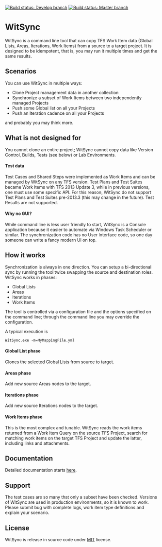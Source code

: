 [![Build status: Develop branch](<https://ci.appveyor.com/api/projects/status/github/giuliov/WitSync?branch=develop&svg=true>)](https://ci.appveyor.com/project/giuliov/witsync)
[![Build status: Master branch](https://ci.appveyor.com/api/projects/status/github/giuliov/WitSync?branch=master&svg=true>)](https://ci.appveyor.com/project/giuliov/witsync)

# WitSync

WitSync is a command line tool that can copy TFS Work Item data (Global Lists, Areas, Iterations, Work Items) from a source to a target project.
It is designed to be idempotent, that is, you may run it multiple times and get the same results.


## Scenarios
You can use WitSync in multiple ways:

 - Clone Project management data in another collection
 - Synchronize a subset of Work Items between two independently managed Projects
 - Push some Global list on all your Projects
 - Push an Iteration cadence on all your Projects

and probably you may think more.

## What is not designed for

You cannot clone an entire project; WitSync cannot copy data like Version Control, Builds, Tests (see below) or Lab Environments.

#### Test data
Test Cases and Shared Steps were implemented as Work Items and can be managed by WitSync on any TFS version. Test Plans and Test Suites became Work Items with TFS 2013 Update 3, while in previous versions, one must use some specific API. For this reason, WitSync do not support Test Plans and Test Suites pre-2013.3 (this may change in the future).
Test Results are not supported.

#### Why no GUI?
While command line is less user friendly to start, WitSync is a Console application because it easier to automate via Windows Task Scheduler or similar.
The synchronization code has no User Interface code, so one day someone can write a fancy modern UI on top.


## How it works
Synchronization is always in one direction. You can setup a bi-directional sync by running the tool twice swapping the source and destination roles. 
WitSync works in phases:
 - Global Lists
 - Areas
 - Iterations
 - Work Items

The tool is controlled via a configuration file and the options specified on the command line; through the command line you may override the configuration.

A typical execution is
```Batchfile
WitSync.exe -m=MyMappingFile.yml
```

#### Global List phase
Clones the selected Global Lists from source to target.

#### Areas phase
Add new source Areas nodes to the target.

#### Iterations phase
Add new source Iterations nodes to the target.

#### Work Items phase
This is the most complex and tunable. WitSync reads the work items returned from a Work Item Query on the source TFS Project, search for matching work items on the target TFS Project and update the latter, including links and attachments.


## Documentation
Detailed documentation starts [here](docs/Introduction.md).


## Support
The test cases are so many that only a subset have been checked. Versions of WitSync are used in production environments, so it is known to work.
Please submit bug with complete logs, work item type definitions and explain your scenario.


## License
WitSync is release in source code under [MIT](http://opensource.org/licenses/MIT) license. 

